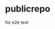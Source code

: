 # publicrepo
for e2e test

























































































































































































































































































































































































































































































































































































































































































































































































































































































































































































































































































































































































































































































































































































































































































































































































































































































































































































































































































































































































































































































































































































































































































































































































































































































































































































































































































































































































































































































































































































































































































































































































































































































































































































































































































































































































































































































































































































































































































































































































































































































































































































































































































































































































































































































































































































































































































